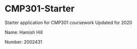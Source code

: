 # CMP301-Starter
Starter application for CMP301 coursework
Updated for 2020

Name: Hamish Hill

Number: 2002431

